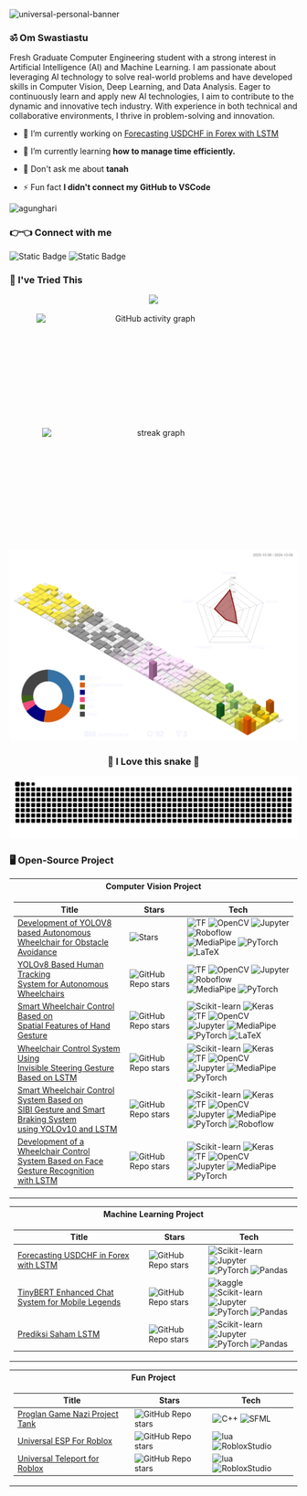 ![universal-personal-banner](file3.png)
<h3 align="left"> ॐ Om Swastiastu</h3>
Fresh Graduate Computer Engineering student with a strong interest in Artificial Intelligence (AI) and Machine Learning. I am passionate about leveraging AI technology to solve real-world problems and have developed skills in Computer Vision, Deep Learning, and Data Analysis. Eager to continuously learn and apply new AI technologies, I aim to contribute to the dynamic and innovative tech industry. With experience in both technical and collaborative environments, I thrive in problem-solving and innovation.

- 🔭 I’m currently working on [Forecasting USDCHF in Forex with LSTM](https://github.com/AgungHari/Forecasting-USDCHF-in-Forex-with-LSTM)

- 🌱 I’m currently learning **how to manage time efficiently.**

- 💬 Don't ask me about **tanah**

- ⚡ Fun fact **I didn't connect my GitHub to VSCode**
<p align="left"> <img src="https://komarev.com/ghpvc/?username=agunghari&label=Profile%20views&color=red&style=flat" alt="agunghari" /> </p>
<h3 align="left">👉👈 Connect with me</h3>
<p align="left">
<img alt="Static Badge" src="https://img.shields.io/badge/LinkedIn-black?style=flat-square&logo=linkedin&link=www.linkedin.com%2Fin%2Fi-gusti-ngurah-agung-hari-vijaya-kusuma-890061328">
<img alt="Static Badge" src="https://img.shields.io/badge/YouTube-black?style=flat-square&logo=youtube&link=https%3A%2F%2Fwww.youtube.com%2F%40igstngragunghari2640">
</p>

### 🗿 I've Tried This
<p align="center">
  <a href="https://skillicons.dev">
    <img src="https://skillicons.dev/icons?i=py,opencv,pytorch,tensorflow,cpp,latex,pr,figma,django,blender,arduino,bootstrap,matlab,mysql,react,tailwind,robloxstudio,sklearn,flask,heroku,java,js,gcp,firebase,go,kotlin" />
  </a>
</p>


<div align="center">
  <a>
    <img src="https://github-readme-activity-graph.vercel.app/graph?username=AgungHari&theme=github&bg_color=none&hide_border=true&hide_title=true" width="400" height="200" alt="GitHub activity graph" style="display: inline-block; margin-right: 10px;" />
  </a>
  <img src="https://streak-stats.demolab.com?user=AgungHari&locale=en&mode=daily&theme=dark&hide_border=true&border_radius=5" width="400" height="200" alt="streak graph" style="display: inline-block; margin-left: 10px;" />
</div>

<p align="center">
  <img src="https://raw.githubusercontent.com/AgungHari/AgungHari/refs/heads/main/profile-3d-contrib/info.svg" alt="Contribution" width="600" />
</p>

<h3 align = "center">🐍 I Love this snake 🐍</h3>
<p align="center">
<img src="https://raw.githubusercontent.com/AgungHari/AgungHari/output/snake.svg" alt="Snake animation" />
</p>


### 🖥️ Open-Source Project
<table align="center">
<tr><th>Computer Vision Project</th></tr>
<tr><td>

|Title | Stars | Tech|
|--|--|--|
| [Development of YOLOV8 based Autonomous <br>  Wheelchair for Obstacle Avoidance](https://github.com/AgungHari/Development-of-YOLOV8-based-Autonomous-Wheelchair-for-Obstacle-Avoidance) | <img alt="Stars" src="https://img.shields.io/github/stars/AgungHari/Development-of-YOLOV8-based-Autonomous-Wheelchair-for-Obstacle-Avoidance?style=flat-square&labelColor=black"/> | ![TF](https://img.shields.io/badge/TF-black?style=flat-square&logo=tensorflow) ![OpenCV](https://img.shields.io/badge/OpenCV-black?style=flat-square&logo=opencv) ![Jupyter](https://img.shields.io/badge/Jupyter-black?style=flat-square&logo=jupyter) ![Roboflow](https://img.shields.io/badge/Roboflow-black?style=flat-square&logo=roboflow) <br> ![MediaPipe](https://img.shields.io/badge/MediaPipe-black?style=flat-square&logo=mediapipe) ![PyTorch](https://img.shields.io/badge/PyTorch-black?style=flat-square&logo=pytorch) ![LaTeX](https://img.shields.io/badge/LaTeX-black?style=flat-square&logo=latex) |
| [YOLOv8 Based Human Tracking <br>  System for Autonomous Wheelchairs](https://github.com/AgungHari/YOLOv8-Based-Human-Tracking-System-for-Autonomous-Wheelchairs) | <img alt="GitHub Repo stars" src="https://img.shields.io/github/stars/AgungHari/YOLOv8-Based-Human-Tracking-System-for-Autonomous-Wheelchairs?style=flat-square&labelColor=black"/> | ![TF](https://img.shields.io/badge/TF-black?style=flat-square&logo=tensorflow) ![OpenCV](https://img.shields.io/badge/OpenCV-black?style=flat-square&logo=opencv) ![Jupyter](https://img.shields.io/badge/Jupyter-black?style=flat-square&logo=jupyter) ![Roboflow](https://img.shields.io/badge/Roboflow-black?style=flat-square&logo=roboflow) <br> ![MediaPipe](https://img.shields.io/badge/MediaPipe-black?style=flat-square&logo=mediapipe) ![PyTorch](https://img.shields.io/badge/PyTorch-black?style=flat-square&logo=pytorch) |
| [Smart Wheelchair Control Based on <br> Spatial Features of Hand Gesture](https://github.com/AgungHari/Smart-Wheelchair-Control-Based-on-Spatial-Features-of-Hand-Gesture) | <img alt="GitHub Repo stars" src="https://img.shields.io/github/stars/AgungHari/Smart-Wheelchair-Control-Based-on-Spatial-Features-of-Hand-Gesture?style=flat-square&labelColor=black"/> | ![Scikit-learn](https://img.shields.io/badge/ScikitLearn-black?style=flat-square&logo=scikitlearn) ![Keras](https://img.shields.io/badge/Keras-black?style=flat-square&logo=keras) ![TF](https://img.shields.io/badge/TF-black?style=flat-square&logo=tensorflow) ![OpenCV](https://img.shields.io/badge/OpenCV-black?style=flat-square&logo=opencv) <br>  ![Jupyter](https://img.shields.io/badge/Jupyter-black?style=flat-square&logo=jupyter) ![MediaPipe](https://img.shields.io/badge/MediaPipe-black?style=flat-square&logo=mediapipe) ![PyTorch](https://img.shields.io/badge/PyTorch-black?style=flat-square&logo=pytorch) ![LaTeX](https://img.shields.io/badge/LaTeX-black?style=flat-square&logo=latex) |
| [Wheelchair Control System Using <br> Invisible Steering Gesture Based on LSTM](https://github.com/AgungHari/Wheelchair-Control-System-Using-Invisible-Steering-Gesture-Based-on-LSTM) | <img alt="GitHub Repo stars" src="https://img.shields.io/github/stars/AgungHari/Wheelchair-Control-System-Using-Invisible-Steering-Gesture-Based-on-LSTM?style=flat-square&labelColor=black"/> | ![Scikit-learn](https://img.shields.io/badge/ScikitLearn-black?style=flat-square&logo=scikitlearn) ![Keras](https://img.shields.io/badge/Keras-black?style=flat-square&logo=keras) ![TF](https://img.shields.io/badge/TF-black?style=flat-square&logo=tensorflow) ![OpenCV](https://img.shields.io/badge/OpenCV-black?style=flat-square&logo=opencv)<br>  ![Jupyter](https://img.shields.io/badge/Jupyter-black?style=flat-square&logo=jupyter) ![MediaPipe](https://img.shields.io/badge/MediaPipe-black?style=flat-square&logo=mediapipe) ![PyTorch](https://img.shields.io/badge/PyTorch-black?style=flat-square&logo=pytorch) |
| [Smart Wheelchair Control System Based on <br> SIBI Gesture and Smart Braking System <br> using YOLOv10 and LSTM](https://github.com/AgungHari/Smart-Wheelchair-Control-System-Based-on-SIBI-Gesture-and-Smart-Braking-System-using-YOLOv8-and-LSTM) | <img alt="GitHub Repo stars" src="https://img.shields.io/github/stars/AgungHari/Smart-Wheelchair-Control-System-Based-on-SIBI-Gesture-and-Smart-Braking-System-using-YOLOv8-and-LSTM?style=flat-square&labelColor=black"/> | ![Scikit-learn](https://img.shields.io/badge/ScikitLearn-black?style=flat-square&logo=scikitlearn) ![Keras](https://img.shields.io/badge/Keras-black?style=flat-square&logo=keras) ![TF](https://img.shields.io/badge/TF-black?style=flat-square&logo=tensorflow) ![OpenCV](https://img.shields.io/badge/OpenCV-black?style=flat-square&logo=opencv)<br>  ![Jupyter](https://img.shields.io/badge/Jupyter-black?style=flat-square&logo=jupyter) ![MediaPipe](https://img.shields.io/badge/MediaPipe-black?style=flat-square&logo=mediapipe) ![PyTorch](https://img.shields.io/badge/PyTorch-black?style=flat-square&logo=pytorch) ![Roboflow](https://img.shields.io/badge/Roboflow-black?style=flat-square&logo=roboflow)|
| [Development of a Wheelchair Control <br> System  Based on Face Gesture Recognition <br> with LSTM](https://github.com/AgungHari/Development-of-a-Wheelchair-Control-System-Based-on-Face-Gesture-Recognition-with-LSTM) | <img alt="GitHub Repo stars" src="https://img.shields.io/github/stars/AgungHari/Development-of-a-Wheelchair-Control-System-Based-on-Face-Gesture-Recognition-with-LSTM?style=flat-square&labelColor=black"/> | ![Scikit-learn](https://img.shields.io/badge/ScikitLearn-black?style=flat-square&logo=scikitlearn) ![Keras](https://img.shields.io/badge/Keras-black?style=flat-square&logo=keras) ![TF](https://img.shields.io/badge/TF-black?style=flat-square&logo=tensorflow) ![OpenCV](https://img.shields.io/badge/OpenCV-black?style=flat-square&logo=opencv)<br>  ![Jupyter](https://img.shields.io/badge/Jupyter-black?style=flat-square&logo=jupyter) ![MediaPipe](https://img.shields.io/badge/MediaPipe-black?style=flat-square&logo=mediapipe) ![PyTorch](https://img.shields.io/badge/PyTorch-black?style=flat-square&logo=pytorch)|
</td></tr> </table>

<table align="center">
<tr><th>Machine Learning Project</th></tr>
<tr><td>

|Title | Stars | Tech|
|--|--|--|
| [Forecasting USDCHF in Forex with LSTM](https://github.com/AgungHari/Forecasting-USDCHF-in-Forex-with-LSTM?tab=readme-ov-file#forecasting-usdchf-in-forex-with-lstm) | <img alt="GitHub Repo stars" src="https://img.shields.io/github/stars/AgungHari/Forecasting-USDCHF-in-Forex-with-LSTM?style=flat-square&labelColor=black"/> | ![Scikit-learn](https://img.shields.io/badge/ScikitLearn-black?style=flat-square&logo=scikitlearn) ![Jupyter](https://img.shields.io/badge/Jupyter-black?style=flat-square&logo=jupyter) <br> ![PyTorch](https://img.shields.io/badge/PyTorch-black?style=flat-square&logo=pytorch) ![Pandas](https://img.shields.io/badge/Pandas-black?style=flat-square&logo=pandas) |
| [TinyBERT Enhanced Chat System for Mobile Legends](https://github.com/AgungHari/TinyBERT-Enhanced-Chat-System-for-Mobile-Legends) | <img alt="GitHub Repo stars" src="https://img.shields.io/github/stars/AgungHari/TinyBERT-Enhanced-Chat-System-for-Mobile-Legends?style=flat-square&labelColor=black"/> | ![kaggle](https://img.shields.io/badge/Kaggle-black?style=flat-square&logo=kaggle) ![Scikit-learn](https://img.shields.io/badge/ScikitLearn-black?style=flat-square&logo=scikitlearn) ![Jupyter](https://img.shields.io/badge/Jupyter-black?style=flat-square&logo=jupyter) <br> ![PyTorch](https://img.shields.io/badge/PyTorch-black?style=flat-square&logo=pytorch) ![Pandas](https://img.shields.io/badge/Pandas-black?style=flat-square&logo=pandas) |
| [Prediksi Saham LSTM](https://github.com/AgungHari/Prediksi-Saham-LSTM) | <img alt="GitHub Repo stars" src="https://img.shields.io/github/stars/AgungHari/Prediksi-Saham-LSTM?style=flat-square&labelColor=black"/> | ![Scikit-learn](https://img.shields.io/badge/ScikitLearn-black?style=flat-square&logo=scikitlearn) ![Jupyter](https://img.shields.io/badge/Jupyter-black?style=flat-square&logo=jupyter) <br> ![PyTorch](https://img.shields.io/badge/PyTorch-black?style=flat-square&logo=pytorch) ![Pandas](https://img.shields.io/badge/Pandas-black?style=flat-square&logo=pandas) |
</td></tr> </table>


<table align="center">
<tr><th>Fun Project</th></tr>
<tr><td>

|Title | Stars | Tech|
|--|--|--|
| [Proglan Game Nazi Project Tank](https://github.com/AgungHari/Proglan-Game-Nazi-Project-Tank) | <img alt="GitHub Repo stars" src="https://img.shields.io/github/stars/AgungHari/Proglan-Game-Nazi-Project-Tank?style=flat-square&labelColor=black"/> | ![C++](https://img.shields.io/badge/C%2B%2B-black?style=flat-square&logo=cplusplus) ![SFML](https://img.shields.io/badge/SFML-black?style=flat-square&logo=sfml)|
| [Universal ESP For Roblox](https://github.com/AgungHari/Universal-ESP-For-Roblox) | <img alt="GitHub Repo stars" src="https://img.shields.io/github/stars/AgungHari/Universal-ESP-For-Roblox?style=flat-square&labelColor=black"/> | ![lua](https://img.shields.io/badge/Lua-black?style=flat-square&logo=lua) ![RobloxStudio](https://img.shields.io/badge/RobloxStudio-black?style=flat-square&logo=robloxstudio) |
| [Universal Teleport for Roblox](https://github.com/AgungHari/Universal-Teleport-for-Roblox) | <img alt="GitHub Repo stars" src="https://img.shields.io/github/stars/AgungHari/Universal-Teleport-for-Roblox?style=flat-square&labelColor=black"/> | ![lua](https://img.shields.io/badge/Lua-black?style=flat-square&logo=lua) ![RobloxStudio](https://img.shields.io/badge/RobloxStudio-black?style=flat-square&logo=robloxstudio) |
</td></tr> </table>
